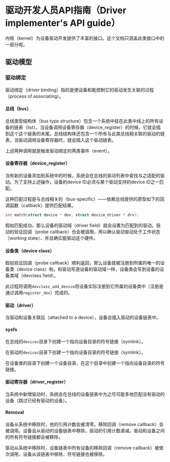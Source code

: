 # 驱动开发人员API指南（Driver implementer's API guide）

内核（kernel）为设备驱动开发提供了丰富的接口。这个文档只涵盖此类接口中的一部分呢。

## 驱动模型
### 驱动绑定

驱动绑定（driver binding）指的是使设备和能控制它的驱动发生关联的过程（process of associating）。

#### 总线（bus）

总线类型结构体（bus type structure）包含一个系统中挂在此类中线上的所有设备的链表（list）。当设备调用设备寄存器（device_register）的时候，它就会插到这个这个链表的末尾。总线结构体还包含一个所有与此类总线相关联的驱动的链表，当驱动调用设备寄存器时，就会插入这个驱动链表。

上述两种调用就是触发驱动绑定的两类事件（event）。

#### 设备寄存器（device_register）

当有新的设备添加到系统中的时候，系统会在总线的驱动列表中查找与之适配的驱动。为了支持上述操作，设备的device ID必须与某个驱动支持的device ID之一匹配。

这种匹配过程是与总线相关的（bus-specific）——依赖总线提供的原型如下的回调函数（callback）提供匹配结果。

```c
int match(struct device * dev, struct device_driver * drv);
```

假如匹配成功，那么设备的驱动域（driver field）就会设置为匹配到的驱动。驱动的验证回调（probe callback）也会被调用，用以确认驱动驱动处于工作状态（working state）、并且确实能驱动这个硬件。

#### 设备类（device class）

假如验证回调（probe callback）顺利返回，那么设备就被注册到所属的唯一的设备类（device class）啦。和驱动写道设备的驱动域一样，设备类会写到设备的设备类域（devclass field）。

此过程将调用```devclass_add_device```将设备实际注册到它所属的设备类中（注册是通过调用```register_dev```）完成的。

#### 驱动（driver）

当驱动和设备关联后（attached to a device），设备会插入驱动的设备链表中。

#### sysfs

在总线的```devices```目录下创建一个指向设备目录的符号链接（symlink）。

在驱动的```devices```目录下创建一个指向设备目录的符号链接（symlink）。

在设备类的目录下创建一个设备目录，在这个目录中创建一个指向设备目录的符号链接。

#### 驱动寄存器（driver_register）

当系统中新增驱动时，系统会在总线的设备链表中为之尽可能多地匹配没有驱动的设备（跳过已经有驱动的设备）。

#### Removal

设备从系统中移除时，他的引用计数会被清零。移除回调（remove callback）会被调用。设备会从驱动的设备链表中移除，驱动的引用计数递减。驱动和设备之间的所有符号链接都会被移除。

驱动从系统中移除时，设备链表中所有设备的移除回调（remove callback）被依次调用，设备从该链表中移除，符号链接也被移除。

